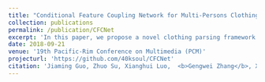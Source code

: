 ```yaml
---
title: "Conditional Feature Coupling Network for Multi-Persons Clothing Parsing"
collection: publications
permalink: /publication/CFCNet
excerpt: 'In this paper, we propose a novel clothing parsing framework with deep end-to-end conditional feature coupling network for the photographic multi-persons in the fashion scene, and annotate a multi-persons clothing dataset for the effectiveness demonstration.'
date: 2018-09-21
venue: '19th Pacific-Rim Conference on Multimedia (PCM)'
projecturl: 'https://github.com/40ksoul/CFCNet'
citation: 'Jiaming Guo, Zhuo Su, Xianghui Luo,  <b>Gengwei Zhang</b>, Xiwen Liang &quot;Conditional Feature Coupling Network for Multi-Persons Clothing Parsing.&quot; <i>Pacific Rim Conference on Multimedia, 2018, September</i> (pp. 189-200). Springer, Cham.'
---
```

